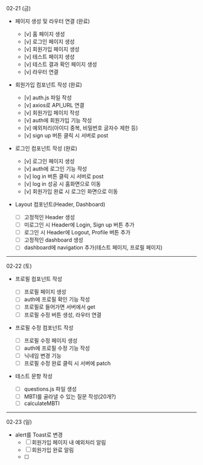 02-21 (금)

- 페이지 생성 및 라우터 연결 (완료)

  - [v] 홈 페이지 생성
  - [v] 로그인 페이지 생성
  - [v] 회원가입 페이지 생성
  - [v] 테스트 페이지 생성
  - [v] 테스트 결과 확인 페이지 생성
  - [v] 라우터 연결

- 회원가입 컴포넌트 작성 (완료)

  - [v] auth.js 파일 작성
  - [v] axios로 API_URL 연결
  - [v] 회원가입 페이지 작성
  - [v] auth에 회원가입 기능 작성
  - [v] 예외처리(아이디 중복, 비밀번호 글자수 제한 등)
  - [v] sign up 버튼 클릭 시 서버로 post

- 로그인 컴포넌트 작성 (완료)

  - [v] 로그인 페이지 생성
  - [v] auth에 로그인 기능 작성
  - [v] log in 버튼 클릭 시 서버로 post
  - [v] log in 성공 시 홈화면으로 이동
  - [v] 회원가입 완료 시 로그인 화면으로 이동

- Layout 컴포넌트(Header, Dashboard)

  - [ ] 고정적인 Header 생성
  - [ ] 미로그인 시 Header에 Login, Sign up 버튼 추가
  - [ ] 로그인 시 Header에 Logout, Profile 버튼 추가
  - [ ] 고정적인 dashboard 생성
  - [ ] dashboard에 navigation 추가(테스트 페이지, 프로필 페이지)

---

02-22 (토)

- 프로필 컴포넌트 작성

  - [ ] 프로필 페이지 생성
  - [ ] auth에 프로필 확인 기능 작성
  - [ ] 프로필로 들어가면 서버에서 get
  - [ ] 프로필 수정 버튼 생성, 라우터 연결

- 프로필 수정 컴포넌트 작성

  - [ ] 프로필 수정 페이지 생성
  - [ ] auth에 프로필 수정 기능 작성
  - [ ] 닉네임 변경 기능
  - [ ] 프로필 수정 완료 클릭 시 서버에 patch

- 테스트 문항 작성
  - [ ] questions.js 파일 생성
  - [ ] MBTI를 골라낼 수 있는 질문 작성(20개?)
  - [ ] calculateMBTI

---

02-23 (일)

- alert를 Toast로 변경
  - [ ] 회원가입 페이지 내 예외처리 알림
  - [ ] 회원가입 완료 알림
  - [ ]
